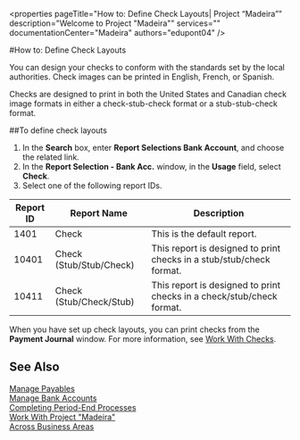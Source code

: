 <properties
                pageTitle="How to: Define Check Layouts| Project “Madeira”"
                description="Welcome to Project "Madeira"" 
                services="" 
                documentationCenter="Madeira"
                authors="edupont04" />

#How to: Define Check Layouts

You can design your checks to conform with the standards set by the local authorities. Check images can be printed in English, French, or Spanish.

Checks are designed to print in both the United States and Canadian check image formats in either a check-stub-check format or a stub-stub-check format. 

##To define check layouts
1. In the **Search** box, enter **Report Selections Bank Account**, and choose the related link.
2. In the **Report Selection - Bank Acc.** window, in the **Usage** field, select **Check**.
3. Select one of the following report IDs.

| Report ID   | Report Name   | Description |
|-------------|---------------|-------------|
|1401|Check|This is the default report.|
|10401|Check (Stub/Stub/Check)|This report is designed to print checks in a stub/stub/check format.|
|10411|Check (Stub/Check/Stub)|This report is designed to print checks in a check/stub/check format.|

When you have set up check layouts, you can print checks from the **Payment Journal** window. For more information, see [Work With Checks](payables-how-work-checks.md). 

## See Also
[Manage Payables](payables-manage-payables.md)  
[Manage Bank Accounts](bank-manage-bank-accounts.md)   
[Completing Period-End Processes](year-how-complete-period-end-processes.md)  
[Work With Project "Madeira"](ui-work-product.md)  
[Across Business Areas](ui-across-business-areas.md)